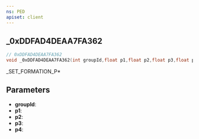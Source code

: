 ```yaml
---
ns: PED
apiset: client
---
```

## _0xDDFAD4DEAA7FA362

```c
// 0xDDFAD4DEAA7FA362
void _0xDDFAD4DEAA7FA362(int groupId,float p1,float p2,float p3,float p4);
```

_SET_FORMATION_P*

## Parameters
* **groupId**:
* **p1**:
* **p2**:
* **p3**:
* **p4**: